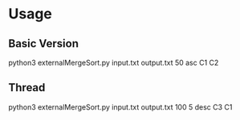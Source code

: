 # Usage

## Basic Version
python3 externalMergeSort.py input.txt output.txt 50 asc C1 C2

## Thread
python3 externalMergeSort.py input.txt output.txt 100 5 desc C3 C1
